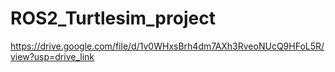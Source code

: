 # ROS2_Turtlesim_project

https://drive.google.com/file/d/1v0WHxsBrh4dm7AXh3RveoNUcQ9HFoL5R/view?usp=drive_link
